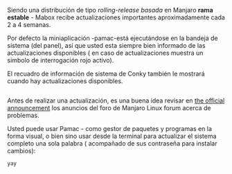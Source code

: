 Siendo una distribución de tipo  *rolling-release* *basada* en Manjaro **rama estable** - Mabox recibe actualizaciones importantes aproximadamente cada 2  a  4 semanas.

Por defecto la miniaplicación -pamac-está ejecutándose en la bandeja de sistema (del panel),  así que usted esta siempre bien informado de las actualizaciones disponibles ( en caso de actualizaciones muestra un simbolo de interrogación rojo activo).

El recuadro de información de sistema de Conky también le mostrará cuando hay actualizaciones disponibles.



<div class="gal1">
    <a href="../../img/available-updates.jpg" title="Updates notifications"><img src="../../img/available-updates.jpg" alt="" /></a>
</div>

Antes de realizar una actualización, es una buena idea revisar en  [the official announcement](https://forum.manjaro.org/c/announcements/stable-updates/12) los anuncios del foro de Manjaro Linux forum acerca de problemas. 

Usted puede usar Pamac - como gestor de paquetes y programas en la forma visual, o bien sino usar desde la terminal para actualizar el sistema completo una sola palabra ( acompañado de sus contraseña para instalar cambios): 
```
yay
```

